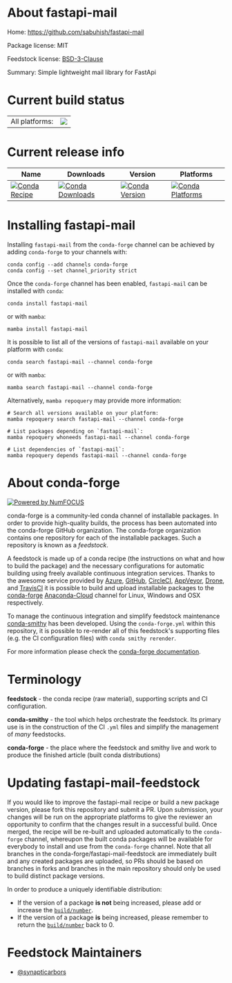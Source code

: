About fastapi-mail
==================

Home: https://github.com/sabuhish/fastapi-mail

Package license: MIT

Feedstock license: [BSD-3-Clause](https://github.com/conda-forge/fastapi-mail-feedstock/blob/main/LICENSE.txt)

Summary: Simple lightweight mail library for FastApi

Current build status
====================


<table><tr><td>All platforms:</td>
    <td>
      <a href="https://dev.azure.com/conda-forge/feedstock-builds/_build/latest?definitionId=17568&branchName=main">
        <img src="https://dev.azure.com/conda-forge/feedstock-builds/_apis/build/status/fastapi-mail-feedstock?branchName=main">
      </a>
    </td>
  </tr>
</table>

Current release info
====================

| Name | Downloads | Version | Platforms |
| --- | --- | --- | --- |
| [![Conda Recipe](https://img.shields.io/badge/recipe-fastapi--mail-green.svg)](https://anaconda.org/conda-forge/fastapi-mail) | [![Conda Downloads](https://img.shields.io/conda/dn/conda-forge/fastapi-mail.svg)](https://anaconda.org/conda-forge/fastapi-mail) | [![Conda Version](https://img.shields.io/conda/vn/conda-forge/fastapi-mail.svg)](https://anaconda.org/conda-forge/fastapi-mail) | [![Conda Platforms](https://img.shields.io/conda/pn/conda-forge/fastapi-mail.svg)](https://anaconda.org/conda-forge/fastapi-mail) |

Installing fastapi-mail
=======================

Installing `fastapi-mail` from the `conda-forge` channel can be achieved by adding `conda-forge` to your channels with:

```
conda config --add channels conda-forge
conda config --set channel_priority strict
```

Once the `conda-forge` channel has been enabled, `fastapi-mail` can be installed with `conda`:

```
conda install fastapi-mail
```

or with `mamba`:

```
mamba install fastapi-mail
```

It is possible to list all of the versions of `fastapi-mail` available on your platform with `conda`:

```
conda search fastapi-mail --channel conda-forge
```

or with `mamba`:

```
mamba search fastapi-mail --channel conda-forge
```

Alternatively, `mamba repoquery` may provide more information:

```
# Search all versions available on your platform:
mamba repoquery search fastapi-mail --channel conda-forge

# List packages depending on `fastapi-mail`:
mamba repoquery whoneeds fastapi-mail --channel conda-forge

# List dependencies of `fastapi-mail`:
mamba repoquery depends fastapi-mail --channel conda-forge
```


About conda-forge
=================

[![Powered by
NumFOCUS](https://img.shields.io/badge/powered%20by-NumFOCUS-orange.svg?style=flat&colorA=E1523D&colorB=007D8A)](https://numfocus.org)

conda-forge is a community-led conda channel of installable packages.
In order to provide high-quality builds, the process has been automated into the
conda-forge GitHub organization. The conda-forge organization contains one repository
for each of the installable packages. Such a repository is known as a *feedstock*.

A feedstock is made up of a conda recipe (the instructions on what and how to build
the package) and the necessary configurations for automatic building using freely
available continuous integration services. Thanks to the awesome service provided by
[Azure](https://azure.microsoft.com/en-us/services/devops/), [GitHub](https://github.com/),
[CircleCI](https://circleci.com/), [AppVeyor](https://www.appveyor.com/),
[Drone](https://cloud.drone.io/welcome), and [TravisCI](https://travis-ci.com/)
it is possible to build and upload installable packages to the
[conda-forge](https://anaconda.org/conda-forge) [Anaconda-Cloud](https://anaconda.org/)
channel for Linux, Windows and OSX respectively.

To manage the continuous integration and simplify feedstock maintenance
[conda-smithy](https://github.com/conda-forge/conda-smithy) has been developed.
Using the ``conda-forge.yml`` within this repository, it is possible to re-render all of
this feedstock's supporting files (e.g. the CI configuration files) with ``conda smithy rerender``.

For more information please check the [conda-forge documentation](https://conda-forge.org/docs/).

Terminology
===========

**feedstock** - the conda recipe (raw material), supporting scripts and CI configuration.

**conda-smithy** - the tool which helps orchestrate the feedstock.
                   Its primary use is in the construction of the CI ``.yml`` files
                   and simplify the management of *many* feedstocks.

**conda-forge** - the place where the feedstock and smithy live and work to
                  produce the finished article (built conda distributions)


Updating fastapi-mail-feedstock
===============================

If you would like to improve the fastapi-mail recipe or build a new
package version, please fork this repository and submit a PR. Upon submission,
your changes will be run on the appropriate platforms to give the reviewer an
opportunity to confirm that the changes result in a successful build. Once
merged, the recipe will be re-built and uploaded automatically to the
`conda-forge` channel, whereupon the built conda packages will be available for
everybody to install and use from the `conda-forge` channel.
Note that all branches in the conda-forge/fastapi-mail-feedstock are
immediately built and any created packages are uploaded, so PRs should be based
on branches in forks and branches in the main repository should only be used to
build distinct package versions.

In order to produce a uniquely identifiable distribution:
 * If the version of a package **is not** being increased, please add or increase
   the [``build/number``](https://docs.conda.io/projects/conda-build/en/latest/resources/define-metadata.html#build-number-and-string).
 * If the version of a package **is** being increased, please remember to return
   the [``build/number``](https://docs.conda.io/projects/conda-build/en/latest/resources/define-metadata.html#build-number-and-string)
   back to 0.

Feedstock Maintainers
=====================

* [@synapticarbors](https://github.com/synapticarbors/)

